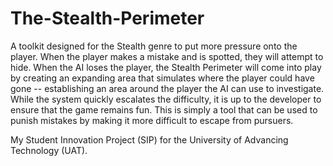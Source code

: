# The-Stealth-Perimeter
A toolkit designed for the Stealth genre to put more pressure onto the player. When the player makes a mistake and is spotted, they will attempt to hide. When the AI loses the player, the Stealth Perimeter will come into play by creating an expanding area that simulates where the player could have gone -- establishing an area around the player the AI can use to investigate. While the system quickly escalates the difficulty, it is up to the developer to ensure that the game remains fun. This is simply a tool that can be used to punish mistakes by making it more difficult to escape from pursuers.

My Student Innovation Project (SIP) for the University of Advancing Technology (UAT).
